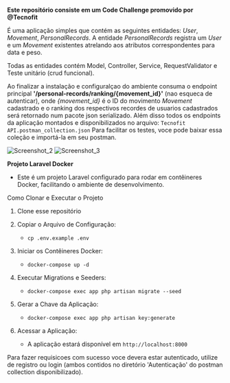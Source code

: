 **Este repositório consiste em um Code Challenge promovido por @Tecnofit**

É uma aplicação simples que contém as seguintes entidades: *User*, *Movement*, *PersonalRecords*. A entidade *PersonalRecords* registra um *User* e um *Movement* existentes atrelando aos atributos correspondentes para data e peso. 

Todas as entidades contém Model, Controller, Service, RequestValidator e Teste unitário (crud funcional). 

Ao finalizar a instalação e configuralçao do ambiente consuma o endpoint principal **'/personal-records/ranking/{movement_id}'** (nao esqueca de autenticar), onde *{movement_id}* é o ID do movimento *Movement* cadastrado e o ranking dos respectivos recordes de usuarios cadastrados será retornado num pacote json serializado. Além disso todos os endpoints da aplicação montados e disponibilizados no arquivo: `Tecnofit API.postman_collection.json`
Para facilitar os testes, voce pode baixar essa coleção e importá-la em seu postman.

![Screenshot_2](https://github.com/user-attachments/assets/89a821d7-cb44-4826-a800-b69ada0929db) 
![Screenshot_3](https://github.com/user-attachments/assets/acd9914f-4b63-407c-91e4-bba7c519ac63)



**Projeto Laravel Docker**
- Este é um projeto Laravel configurado para rodar em contêineres Docker, facilitando o ambiente de desenvolvimento.

Como Clonar e Executar o Projeto
1. Clone esse repositório
2. Copiar o Arquivo de Configuração:
    - `cp .env.example .env`

3. Iniciar os Contêineres Docker:
   - `docker-compose up -d`

4. Executar Migrations e Seeders:
   - `docker-compose exec app php artisan migrate --seed`

5. Gerar a Chave da Aplicação:
   - `docker-compose exec app php artisan key:generate`

6. Acessar a Aplicação:
   - A aplicação estará disponível em `http://localhost:8000`


Para fazer requisicoes com sucesso voce devera estar autenticado, utilize de registro ou login (ambos contidos no diretório 'Autenticação' do postman collection disponibilizado).
